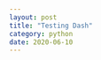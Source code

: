 ```yaml
---
layout: post
title: "Testing Dash"
category: python
date: 2020-06-10
---
```


<iframe src="" height="500" width="100%" frameBorder="0"></iframe>
